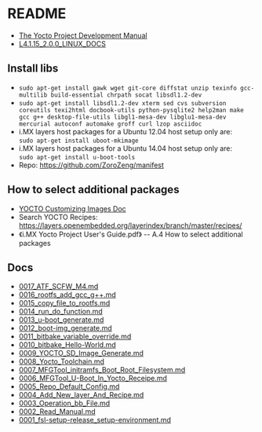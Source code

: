 # README

* [The Yocto Project Development Manual](https://www.yoctoproject.org/docs/1.5.1/dev-manual/dev-manual.html#dev-manual-intro)
* [L4.1.15_2.0.0_LINUX_DOCS](https://www.nxp.com/webapp/Download?colCode=L4.1.15_2.0.0-LINUX-DOCS&Parent_nodeId=1337695836026701499367&Parent_pageType=product&Parent_nodeId=1337695836026701499367&Parent_pageType=product)

## Install libs

* `sudo apt-get install gawk wget git-core diffstat unzip texinfo gcc-multilib build-essential chrpath socat libsdl1.2-dev`
* `sudo apt-get install libsdl1.2-dev xterm sed cvs subversion coreutils texi2html docbook-utils python-pysqlite2 help2man make gcc g++ desktop-file-utils libgl1-mesa-dev libglu1-mesa-dev mercurial autoconf automake groff curl lzop asciidoc`
* i.MX layers host packages for a Ubuntu 12.04 host setup only are:  
  `sudo apt-get install uboot-mkimage`
* i.MX layers host packages for a Ubuntu 14.04 host setup only are:  
  `sudo apt-get install u-boot-tools`
* Repo: https://github.com/ZoroZeng/manifest

## How to select additional packages

* [YOCTO Customizing Images Doc](https://www.yoctoproject.org/docs/1.5.1/dev-manual/dev-manual.html#usingpoky-extend-customimage)
* Search YOCTO Recipes: https://layers.openembedded.org/layerindex/branch/master/recipes/
* 《i.MX Yocto Project User's Guide.pdf》 -- A.4 How to select additional packages

## Docs

* [0017_ATF_SCFW_M4.md](docs/0017_ATF_SCFW_M4.md)
* [0016_rootfs_add_gcc_g++.md](docs/0016_rootfs_add_gcc_g++.md)
* [0015_copy_file_to_rootfs.md](docs/0015_copy_file_to_rootfs.md)
* [0014_run_do_function.md](docs/0014_run_do_function.md)
* [0013_u-boot_generate.md](docs/0013_u-boot_generate.md)
* [0012_boot-img_generate.md](docs/0012_boot-img_generate.md)
* [0011_bitbake_variable_override.md](docs/0011_bitbake_variable_override.md)
* [0010_bitbake_Hello-World.md](docs/0010_bitbake_Hello-World.md)
* [0009_YOCTO_SD_Image_Generate.md](docs/0009_YOCTO_SD_Image_Generate.md)
* [0008_Yocto_Toolchain.md](docs/0008_Yocto_Toolchain.md)
* [0007_MFGTool_initramfs_Boot_Root_Filesystem.md](docs/0007_MFGTool_initramfs_Boot_Root_Filesystem.md)
* [0006_MFGTool_U-Boot_In_Yocto_Receipe.md](docs/0006_MFGTool_U-Boot_In_Yocto_Receipe.md)
* [0005_Repo_Default_Config.md](docs/0005_Repo_Default_Config.md)
* [0004_Add_New_layer_And_Recipe.md](docs/0004_Add_New_layer_And_Recipe.md)
* [0003_Operation_bb_File.md](docs/0003_Operation_bb_File.md)
* [0002_Read_Manual.md](docs/0002_Read_Manual.md)
* [0001_fsl-setup-release_setup-environment.md](docs/0001_fsl-setup-release_setup-environment.md)
